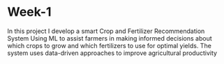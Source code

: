 # Week-1
In this project I develop a smart Crop and Fertilizer Recommendation System Using ML to assist farmers in making informed decisions about which crops to grow and which fertilizers to use for optimal yields. The system uses data-driven approaches to improve agricultural productivity

